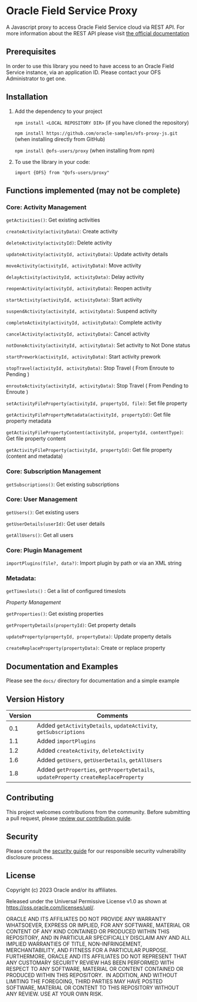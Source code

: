 # Oracle Field Service Proxy

A Javascript proxy to access Oracle Field Service cloud via REST API. For more information about the REST API please visit [the official documentation](https://www.oracle.com/pls/topic/lookup?ctx=en/cloud/saas/field-service&ID=field-service)

## Prerequisites

In order to use this library you need to have access to an Oracle Field Service instance, via an application ID. Please contact your OFS Administrator to get one.

## Installation

1. Add the dependency to your project

    `npm install <LOCAL REPOSITORY DIR>` (if you have cloned the repository)

    `npm install https://github.com/oracle-samples/ofs-proxy-js.git` (when installing directly from GitHub)

    `npm install @ofs-users/proxy` (when installing from npm)

2. To use the library in your code:

    `import {OFS} from "@ofs-users/proxy"`

## Functions implemented (may not be complete)

### Core: Activity Management

`getActivities()`: Get existing activities

`createActivity(activityData)`: Create activity

`deleteActivity(activityId)`: Delete activity

`updateActivity(activityId, activityData)`: Update activity details

`moveActivity(activityId, activityData)`: Move activity

`delayActivity(activityId, activityData)`: Delay activity

`reopenActivity(activityId, activityData)`: Reopen activity

`startActivity(activityId, activityData)`: Start activity

`suspendActivity(activityId, activityData)`: Suspend activity

`completeActivity(activityId, activityData)`: Complete activity

`cancelActivity(activityId, activityData)`: Cancel activity

`notDoneActivity(activityId, activityData)`: Set activity to Not Done status

`startPrework(activityId, activityData)`: Start activity prework

`stopTravel(activityId, activityData)`: Stop Travel ( From Enroute to Pending )

`enrouteActivity(activityId, activityData)`: Stop Travel ( From Pending to Enroute )

`setActivityFileProperty(activityId, propertyId, file)`: Set file property

`getActivityFilePropertyMetadata(activityId, propertyId)`: Get file property metadata

`getActivityFilePropertyContent(activityId, propertyId, contentType)`: Get file property content

`getActivityFileProperty(activityId, propertyId)`: Get file property (content and metadata)

### Core: Subscription Management

`getSubscriptions()`: Get existing subscriptions

### Core: User Management

`getUsers()`: Get existing users

`getUserDetails(userId)`: Get user details

`getAllUsers()`: Get all users

### Core: Plugin Management

`importPlugins(file?, data?)`: Import plugin by path or via an XML string

### Metadata:

`getTimeslots()` : Get a list of configured timeslots

_Property Management_

`getProperties()`: Get existing properties

`getPropertyDetails(propertyId)`: Get property details

`updateProperty(propertyId, propertyData)`: Update property details

`createReplaceProperty(propertyData)`: Create or replace property

## Documentation and Examples

Please see the `docs/` directory for documentation and a simple example

## Version History

| Version | Comments                                                                              |
| ------- | ------------------------------------------------------------------------------------- |
| 0.1     | Added `getActivityDetails`, `updateActivity`, `getSubscriptions`                      |
| 1.1     | Added `importPlugins`                                                                 |
| 1.2     | Added `createActivity`, `deleteActivity`                                              |
| 1.6     | Added `getUsers`, `getUserDetails`, `getAllUsers`                                     |
| 1.8     | Added `getProperties`, `getPropertyDetails`, `updateProperty` `createReplaceProperty` |

## Contributing

This project welcomes contributions from the community. Before submitting a pull
request, please [review our contribution guide](./CONTRIBUTING.md).

## Security

Please consult the [security guide](./SECURITY.md) for our responsible security
vulnerability disclosure process.

## License

Copyright (c) 2023 Oracle and/or its affiliates.

Released under the Universal Permissive License v1.0 as shown at
<https://oss.oracle.com/licenses/upl/>.

ORACLE AND ITS AFFILIATES DO NOT PROVIDE ANY WARRANTY WHATSOEVER, EXPRESS OR IMPLIED, FOR ANY SOFTWARE, MATERIAL OR CONTENT OF ANY KIND CONTAINED OR PRODUCED WITHIN THIS REPOSITORY, AND IN PARTICULAR SPECIFICALLY DISCLAIM ANY AND ALL IMPLIED WARRANTIES OF TITLE, NON-INFRINGEMENT, MERCHANTABILITY, AND FITNESS FOR A PARTICULAR PURPOSE.  FURTHERMORE, ORACLE AND ITS AFFILIATES DO NOT REPRESENT THAT ANY CUSTOMARY SECURITY REVIEW HAS BEEN PERFORMED WITH RESPECT TO ANY SOFTWARE, MATERIAL OR CONTENT CONTAINED OR PRODUCED WITHIN THIS REPOSITORY.  IN ADDITION, AND WITHOUT LIMITING THE FOREGOING, THIRD PARTIES MAY HAVE POSTED SOFTWARE, MATERIAL OR CONTENT TO THIS REPOSITORY WITHOUT ANY REVIEW. USE AT YOUR OWN RISK.
